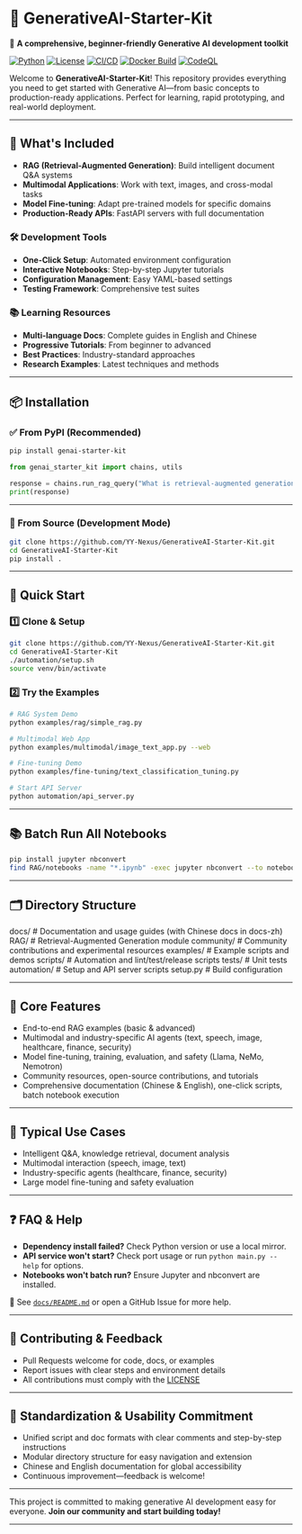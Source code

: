 # 🌟 GenerativeAI-Starter-Kit

🚀 **A comprehensive, beginner-friendly Generative AI development toolkit**

[![Python](https://img.shields.io/badge/Python-3.8+-blue.svg)](https://python.org)
[![License](https://img.shields.io/badge/License-MIT-green.svg)](LICENSE)
[![CI/CD](https://github.com/YY-Nexus/GenerativeAI-Starter-Kit/actions/workflows/ci-cd.yml/badge.svg)](https://github.com/YY-Nexus/GenerativeAI-Starter-Kit/actions/workflows/ci-cd.yml)
[![Docker Build](https://github.com/YY-Nexus/GenerativeAI-Starter-Kit/actions/workflows/docker-build.yml/badge.svg)](https://github.com/YY-Nexus/GenerativeAI-Starter-Kit/actions/workflows/docker-build.yml)
[![CodeQL](https://github.com/YY-Nexus/GenerativeAI-Starter-Kit/actions/workflows/codeql.yml/badge.svg)](https://github.com/YY-Nexus/GenerativeAI-Starter-Kit/actions/workflows/codeql.yml)

Welcome to **GenerativeAI-Starter-Kit**! This repository provides everything you need to get started with Generative AI—from basic concepts to production-ready applications. Perfect for learning, rapid prototyping, and real-world deployment.

---

## 🧠 What's Included

- **RAG (Retrieval-Augmented Generation)**: Build intelligent document Q&A systems
- **Multimodal Applications**: Work with text, images, and cross-modal tasks
- **Model Fine-tuning**: Adapt pre-trained models for specific domains
- **Production-Ready APIs**: FastAPI servers with full documentation

### 🛠️ Development Tools

- **One-Click Setup**: Automated environment configuration
- **Interactive Notebooks**: Step-by-step Jupyter tutorials
- **Configuration Management**: Easy YAML-based settings
- **Testing Framework**: Comprehensive test suites

### 📚 Learning Resources

- **Multi-language Docs**: Complete guides in English and Chinese
- **Progressive Tutorials**: From beginner to advanced
- **Best Practices**: Industry-standard approaches
- **Research Examples**: Latest techniques and methods

---

## 📦 Installation

### ✅ From PyPI (Recommended)

```bash
pip install genai-starter-kit
```

```python
from genai_starter_kit import chains, utils

response = chains.run_rag_query("What is retrieval-augmented generation?")
print(response)
```

---

### 🧪 From Source (Development Mode)

```bash
git clone https://github.com/YY-Nexus/GenerativeAI-Starter-Kit.git
cd GenerativeAI-Starter-Kit
pip install .
```

---

## 🚀 Quick Start

### 1️⃣ Clone & Setup

```bash
git clone https://github.com/YY-Nexus/GenerativeAI-Starter-Kit.git
cd GenerativeAI-Starter-Kit
./automation/setup.sh
source venv/bin/activate
```

### 2️⃣ Try the Examples

```bash
# RAG System Demo
python examples/rag/simple_rag.py

# Multimodal Web App
python examples/multimodal/image_text_app.py --web

# Fine-tuning Demo
python examples/fine-tuning/text_classification_tuning.py

# Start API Server
python automation/api_server.py
```

---

## 📚 Batch Run All Notebooks

```bash
pip install jupyter nbconvert
find RAG/notebooks -name "*.ipynb" -exec jupyter nbconvert --to notebook --execute --inplace {} \;
```

---

## 🗂️ Directory Structure

docs/                         # Documentation and usage guides (with Chinese docs in docs-zh)
RAG/                          # Retrieval-Augmented Generation module
community/                    # Community contributions and experimental resources
examples/                     # Example scripts and demos
scripts/                      # Automation and lint/test/release scripts
tests/                        # Unit tests
automation/                   # Setup and API server scripts
setup.py                      # Build configuration

---

## 🔧 Core Features

- End-to-end RAG examples (basic & advanced)
- Multimodal and industry-specific AI agents (text, speech, image, healthcare, finance, security)
- Model fine-tuning, training, evaluation, and safety (Llama, NeMo, Nemotron)
- Community resources, open-source contributions, and tutorials
- Comprehensive documentation (Chinese & English), one-click scripts, batch notebook execution

---

## 💼 Typical Use Cases

- Intelligent Q&A, knowledge retrieval, document analysis
- Multimodal interaction (speech, image, text)
- Industry-specific agents (healthcare, finance, security)
- Large model fine-tuning and safety evaluation

---

## ❓ FAQ & Help

- **Dependency install failed?** Check Python version or use a local mirror.
- **API service won't start?** Check port usage or run `python main.py --help` for options.
- **Notebooks won't batch run?** Ensure Jupyter and nbconvert are installed.

📖 See [`docs/README.md`](docs/README.md) or open a GitHub Issue for more help.

---

## 🤝 Contributing & Feedback

- Pull Requests welcome for code, docs, or examples
- Report issues with clear steps and environment details
- All contributions must comply with the [LICENSE](LICENSE)

---

## 📐 Standardization & Usability Commitment

- Unified script and doc formats with clear comments and step-by-step instructions
- Modular directory structure for easy navigation and extension
- Chinese and English documentation for global accessibility
- Continuous improvement—feedback is welcome!

---

This project is committed to making generative AI development easy for everyone.
**Join our community and start building today!**

---
